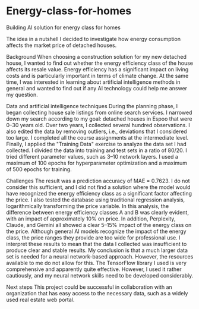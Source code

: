 # Energy-class-for-homes
Building AI solution for energy class for homes

The idea in a nutshell
I decided to investigate how energy consumption affects the market price of detached houses.

Background
When choosing a construction solution for my new detached house, I wanted to find out whether the energy efficiency class of the house affects its resale value. Energy efficiency has a significant impact on living costs and is particularly important in terms of climate change. At the same time, I was interested in learning about artificial intelligence methods in general and wanted to find out if any AI technology could help me answer my question.

Data and artificial intelligence techniques
During the planning phase, I began collecting house sale listings from online search services. I narrowed down my search according to my goal: detached houses in Espoo that were 0–30 years old. Over two years, I collected several hundred observations. I also edited the data by removing outliers, i.e., deviations that I considered too large.
I completed all the course assignments at the intermediate level. Finally, I applied the "Training Data" exercise to analyze the data set I had collected. I divided the data into training and test sets in a ratio of 80/20. I tried different parameter values, such as 3–10 network layers. I used a maximum of 100 epochs for hyperparameter optimization and a maximum of 500 epochs for training.

Challenges
The result was a prediction accuracy of MAE = 0.7623. I do not consider this sufficient, and I did not find a solution where the model would have recognized the energy efficiency class as a significant factor affecting the price.
I also tested the database using traditional regression analysis, logarithmically transforming the price variable. In this analysis, the difference between energy efficiency classes A and B was clearly evident, with an impact of approximately 10% on price.
In addition, Perplexity, Claude, and Gemini all showed a clear 5–15% impact of the energy class on the price. Although general AI models recognize the impact of the energy class, the price ranges they provide are too wide for professional use.
I interpret these results to mean that the data I collected was insufficient to produce clear and stable results. My conclusion is that a much larger data set is needed for a neural network-based approach. However, the resources available to me do not allow for this.
The TensorFlow library I used is very comprehensive and apparently quite effective. However, I used it rather cautiously, and my neural network skills need to be developed considerably.

Next steps
This project could be successful in collaboration with an organization that has easy access to the necessary data, such as a widely used real estate web portal.

